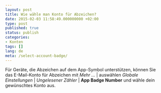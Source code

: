 ```yaml
---
layout: post
title: Wie wähle man Konto für Abzeichen?
date: 2015-02-03 11:58:49.000000000 +02:00
type: post
published: true
status: publish
categories:
- Konten
tags: []
lang: de
meta: /select-account-badge/
---
```


Für Geräte, die Abzeichen auf dem App-Symbol unterstützen, können Sie das E-Mail-Konto für Abzeichen mit *Mehr ...* \| auswählen *Globale Einstellungen* \| *Ungelesener Zähler* \| **App Badge Number** und wähle dein gewünschtes Konto aus.
